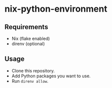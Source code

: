 # nix-python-environment

## Requirements

- Nix (flake enabled)
- direnv (optional)

## Usage

- Clone this repository.
- Add Python packages you want to use.
- Run `direnv allow`.

